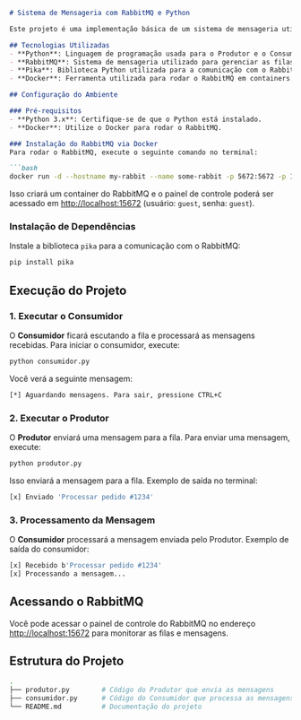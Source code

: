 
```markdown
# Sistema de Mensageria com RabbitMQ e Python

Este projeto é uma implementação básica de um sistema de mensageria utilizando RabbitMQ e Python. Ele demonstra como criar um **Produtor** que envia mensagens para uma fila e um **Consumidor** que processa essas mensagens de forma assíncrona.

## Tecnologias Utilizadas
- **Python**: Linguagem de programação usada para o Produtor e o Consumidor.
- **RabbitMQ**: Sistema de mensageria utilizado para gerenciar as filas de mensagens.
- **Pika**: Biblioteca Python utilizada para a comunicação com o RabbitMQ.
- **Docker**: Ferramenta utilizada para rodar o RabbitMQ em containers.

## Configuração do Ambiente

### Pré-requisitos
- **Python 3.x**: Certifique-se de que o Python está instalado.
- **Docker**: Utilize o Docker para rodar o RabbitMQ.

### Instalação do RabbitMQ via Docker
Para rodar o RabbitMQ, execute o seguinte comando no terminal:

```bash
docker run -d --hostname my-rabbit --name some-rabbit -p 5672:5672 -p 15672:15672 rabbitmq:3-management
```

Isso criará um container do RabbitMQ e o painel de controle poderá ser acessado em [http://localhost:15672](http://localhost:15672) (usuário: `guest`, senha: `guest`).

### Instalação de Dependências
Instale a biblioteca `pika` para a comunicação com o RabbitMQ:

```bash
pip install pika
```

## Execução do Projeto

### 1. Executar o Consumidor
O **Consumidor** ficará escutando a fila e processará as mensagens recebidas. Para iniciar o consumidor, execute:

```bash
python consumidor.py
```

Você verá a seguinte mensagem:

```bash
[*] Aguardando mensagens. Para sair, pressione CTRL+C
```

### 2. Executar o Produtor
O **Produtor** enviará uma mensagem para a fila. Para enviar uma mensagem, execute:

```bash
python produtor.py
```

Isso enviará a mensagem para a fila. Exemplo de saída no terminal:

```bash
[x] Enviado 'Processar pedido #1234'
```

### 3. Processamento da Mensagem
O **Consumidor** processará a mensagem enviada pelo Produtor. Exemplo de saída do consumidor:

```bash
[x] Recebido b'Processar pedido #1234'
[x] Processando a mensagem...
```

## Acessando o RabbitMQ
Você pode acessar o painel de controle do RabbitMQ no endereço [http://localhost:15672](http://localhost:15672) para monitorar as filas e mensagens.

## Estrutura do Projeto

```bash
.
├── produtor.py        # Código do Produtor que envia as mensagens
├── consumidor.py      # Código do Consumidor que processa as mensagens
└── README.md          # Documentação do projeto
```

```

